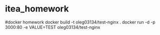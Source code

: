 # itea_homework
#docker homework
docker build -t oleg03134/test-nginx .
docker run -d -p 3000:80 -e VALUE=TEST oleg03134/test-nginx
